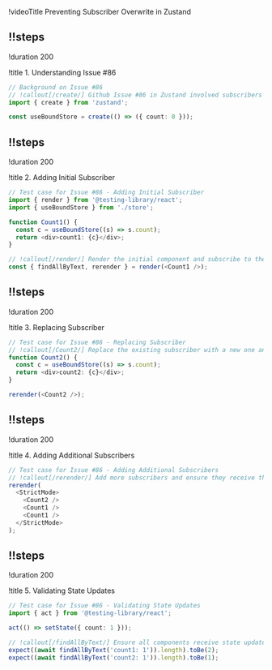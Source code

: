 !videoTitle Preventing Subscriber Overwrite in Zustand

## !!steps

!duration 200

!title 1. Understanding Issue #86

```ts ! react/src/issues/issue86Background.ts
// Background on Issue #86
// !callout[/create/] Github Issue #86 in Zustand involved subscribers being overwritten with the same index when components remounted, causing updates to be missed.
import { create } from 'zustand';

const useBoundStore = create(() => ({ count: 0 }));
```

## !!steps

!duration 200

!title 2. Adding Initial Subscriber

```ts ! react/src/issues/testCaseIssue86.ts
// Test case for Issue #86 - Adding Initial Subscriber
import { render } from '@testing-library/react';
import { useBoundStore } from './store';

function Count1() {
  const c = useBoundStore((s) => s.count);
  return <div>count1: {c}</div>;
}

// !callout[/render/] Render the initial component and subscribe to the store.
const { findAllByText, rerender } = render(<Count1 />);
```

## !!steps

!duration 200

!title 3. Replacing Subscriber

```ts ! react/src/issues/testCaseIssue86.ts
// Test case for Issue #86 - Replacing Subscriber
// !callout[/Count2/] Replace the existing subscriber with a new one and verify state consistency.
function Count2() {
  const c = useBoundStore((s) => s.count);
  return <div>count2: {c}</div>;
}

rerender(<Count2 />);
```

## !!steps

!duration 200

!title 4. Adding Additional Subscribers

```ts ! react/src/issues/testCaseIssue86.ts
// Test case for Issue #86 - Adding Additional Subscribers
// !callout[/rerender/] Add more subscribers and ensure they receive the correct updates.
rerender(
  <StrictMode>
    <Count2 />
    <Count1 />
    <Count1 />
  </StrictMode>
);
```

## !!steps

!duration 200

!title 5. Validating State Updates

```ts ! react/src/issues/testCaseIssue86.ts
// Test case for Issue #86 - Validating State Updates
import { act } from '@testing-library/react';

act(() => setState({ count: 1 }));

// !callout[/findAllByText/] Ensure all components receive state updates correctly.
expect((await findAllByText('count1: 1')).length).toBe(2);
expect((await findAllByText('count2: 1')).length).toBe(1);
```